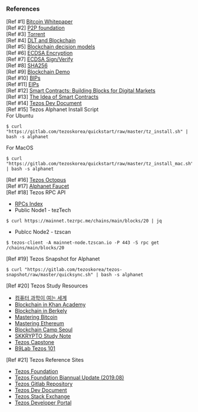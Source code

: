 ### References
[Ref #1] [Bitcoin Whitepaper](https://bitcoin.org/bitcoin.pdf)  
[Ref #2] [P2P foundation](http://p2pfoundation.ning.com/forum/topics/bitcoin-open-source)  
[Ref #3] [Torrent](https://upload.wikimedia.org/wikipedia/commons/5/5a/Qbittorrent_4.1.5.png)  
[Ref #4] [DLT and Blockchain](http://documents.worldbank.org/curated/en/177911513714062215/pdf/122140-WP-PUBLIC-Distributed-Ledger-Technology-and-Blockchain-Fintech-Notes.pdf)  
[Ref #5] [Blockchain decision models](https://medium.com/@sbmeunier/when-do-you-need-blockchain-decision-models-a5c40e7c9ba1)  
[Ref #6] [ECDSA Encryption](https://8gwifi.org/ecfunctions.jsp)  
[Ref #7] [ECDSA Sign/Verify](https://8gwifi.org/ecsignverify.jsp)  
[Ref #8] [SHA256](https://passwordsgenerator.net/sha256-hash-generator/)  
[Ref #9] [Blockchain Demo](https://anders.com/blockchain/blockchain.html)  
[Ref #10] [BIPs](https://github.com/bitcoin/bips)  
[Ref #11] [EIPs](https://github.com/ethereum/EIPs)  
[Ref #12] [Smart Contracts: Building Blocks for Digital Markets](http://www.fon.hum.uva.nl/rob/Courses/InformationInSpeech/CDROM/Literature/LOTwinterschool2006/szabo.best.vwh.net/smart_contracts_2.html)  
[Ref #13] [The Idea of Smart Contracts](http://www.fon.hum.uva.nl/rob/Courses/InformationInSpeech/CDROM/Literature/LOTwinterschool2006/szabo.best.vwh.net/idea.html)  
[Ref #14] [Tezos Dev Document](https://tezos.gitlab.io/master/)  
[Ref #15] Tezos Alphanet Install Script  
For Ubuntu
```
$ curl "https://gitlab.com/tezoskorea/quickstart/raw/master/tz_install.sh" | bash -s alphanet
```
For MacOS
```
$ curl "https://gitlab.com/tezoskorea/quickstart/raw/master/tz_install_mac.sh" | bash -s alphanet
```
[Ref #16] [Tezos Octopus](https://tezos.gitlab.io/tezos/_images/octopus.svg)      
[Ref #17] [Alphanet Faucet](https://faucet.tzalpha.net)   
[Ref #18] Tezos RPC API
- [RPCs Index](https://tezos.gitlab.io/master/api/rpc.html)  
- Public Node1 - tezTech
```
$ curl https://mainnet.tezrpc.me/chains/main/blocks/20 | jq
```
- Publcc Node2 - tzscan  
```
$ tezos-client -A mainnet-node.tzscan.io -P 443 -S rpc get /chains/main/blocks/20
```

[Ref #19] Tezos Snapshot for Alphanet  
```
$ curl "https://gitlab.com/tezoskorea/tezos-snapshot/raw/master/quicksync.sh" | bash -s alphanet
```
[Ref #20] Tezos Study Resources
- [컴퓨터 과학이 여는 세계](https://www.youtube.com/watch?v=HTWSPoDLmHI&list=PL0Nf1KJu6Ui7yoc9RQ2TiiYL9Z0MKoggH )
- [Blockchain in Khan Academy](https://www.khanacademy.org/economics-finance-domain/core-finance/money-and-banking/bitcoin/v/bitcoin-what-is-it)
- [Blockchain in Berkely](https://dreamplus.io/academy/blockchain/berkeley)
- [Mastering Bitcoin](hhttps://github.com/bitcoinbook/bitcoinbook)
- [Mastering Ethereum](https://github.com/ethereumbook/ethereumbook)
- [Blockchain Camp Seoul ](https://www.youtube.com/watch?v=y-5mdgFxrfI&list=PLoEVYCIwrH1kobqstqQEpjz_89toxe7Zj)
- [SKKRYPTO Study Note](https://tezoskoreacommunity.org/)
- [Tezos Capstone](https://tezoscapstone.com/curriculum/index.html)
- [B9Lab Tezos 101](https://academy.b9lab.com/courses/)  

[Ref #21] Tezos Reference Sites
- [Tezos Foundation](https://tezos.foundation)
- [Tezos Foundation Biannual Update (2019.08)](https://tezos.foundation/wp-content/uploads/2019/08/Tezos-Foundation-Biannual-Update-August-2019.pdf)
- [Tezos Gitlab Repository](https://gitlab.com/tezos/tezos/tree/mainnet)
- [Tezos Dev Document](https://tezos.gitlab.io/master/)
- [Tezos Stack Exchange](https://tezos.stackexchange.com)
- [Tezos Developer Portal](https://developers.tezos.com)
